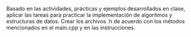 Basado en las actividades, prácticas y ejemplos desarrollados en clase, aplicar las tareas para practicar la implementación de algoritmos y estructuras de datos. Crear los archivos .h de acuerdo con los métodos mencionados en el main.cpp y en las instrucciones.
